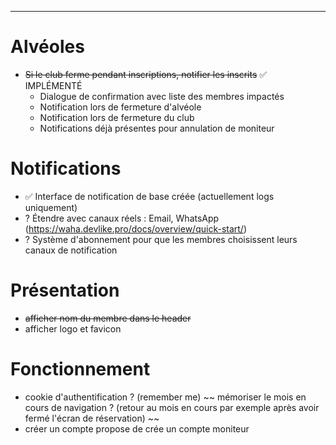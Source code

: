 
____
# Alvéoles

- ~~Si le club ferme pendant inscriptions, notifier les inscrits~~ ✅ IMPLÉMENTÉ
  - Dialogue de confirmation avec liste des membres impactés
  - Notification lors de fermeture d'alvéole
  - Notification lors de fermeture du club
  - Notifications déjà présentes pour annulation de moniteur


# Notifications

- ✅ Interface de notification de base créée (actuellement logs uniquement)
- ? Étendre avec canaux réels : Email, WhatsApp (https://waha.devlike.pro/docs/overview/quick-start/)
- ? Système d'abonnement pour que les membres choisissent leurs canaux de notification

# Présentation

- ~~afficher nom du membre dans le header~~
- afficher logo et favicon

# Fonctionnement

- cookie d'authentification ? (remember me)
~~ mémoriser le mois en cours de navigation ? (retour au mois en cours par exemple après avoir fermé l'écran de réservation) ~~
- créer un compte propose de crée un compte moniteur
